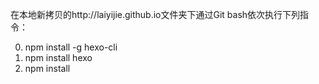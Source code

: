 
 在本地新拷贝的http://laiyijie.github.io文件夹下通过Git bash依次执行下列指令：

0. npm install -g hexo-cli
1. npm install hexo
2. npm install

